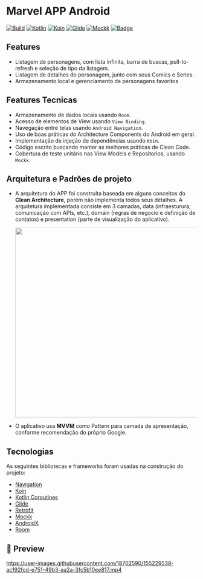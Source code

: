 # Marvel APP Android

[![Build](https://img.shields.io/static/v1?label=build&message=passing&color=green)]()
[![Kotlin](https://img.shields.io/static/v1?label=kotlin&message=powered&color=00AFF0)]()
[![Koin](https://img.shields.io/static/v1?label=koin&message=2.1.5&color=F68212)]()
[![Glide](https://img.shields.io/static/v1?label=glide&message=4.11.0&color=00C4CC)]()
[![Mockk](https://img.shields.io/static/v1?label=mockk&message=1.10.0&color=9F55FF)]()
[![Badge](https://img.shields.io/badge/code%20style-%E2%9D%A4-FF4081.svg)]()

## Features

- Listagem de personagens, com lista infinita, barra de buscas, pull-to-refresh e seleção de tipo da listagem.
- Listagem de detalhes do personagem, junto com seus Comics e Series.
- Armazenamento local e gerenciamento de personagens favoritos

## Features Tecnicas
- Armazenamento de dados locais usando `Room`.
- Acesso de elementos de View usando `View Binding`.
- Navegação entre telas usando `Android Navigation`.
- Uso de boas práticas do Architecture Components do Android em geral.
- Implementação de injeção de dependências usando `Koin`.
- Código escrito buscando manter as melhores práticas de Clean Code.
- Cobertura de teste unitário nas View Models e Repositorios, usando `Mockk`.


## Arquitetura e Padrões de projeto

- A arquitetura do APP foi construita baseada em alguns conceitos do **Clean Architecture**, porém não implementa todos seus detalhes. A arquitetura implementada consiste em 3 camadas, data (infraesturura, comunicação com APIs, etc.), domain (regras de negocio e definição de contatos) e presentation (parte de visualização do aplicativo).

  <image src="https://user-images.githubusercontent.com/18702590/155230117-69877898-f2e0-4216-a760-c0bafa1f0281.png" width="500"/>

- O aplicativo usa **MVVM** como Pattern para camada de apresentação, conforme recomendação do próprio Google.

## Tecnologias

As seguintes bibliotecas e frameworks foram usadas na construção do projeto:
- [Navigation](https://developer.android.com/room/androidx?authuser=1)
- [Koin](https://github.com/InsertKoinIO/koin)
- [Kotlin Coroutines](https://developer.android.com/courses/pathways/android-coroutines)
- [Glide](https://github.com/bumptech/glide)
- [Retrofit](https://github.com/square/retrofit)
- [Mockk](https://github.com/mockk/mockk)
- [AndroidX](https://developer.android.com/jetpack/androidx?authuser=1)
- [Room](https://developer.android.com/room/androidx?authuser=1)

## 📱 Preview

https://user-images.githubusercontent.com/18702590/155229538-ac192fcd-e751-49b3-aa2a-3fc5b10ee817.mp4
